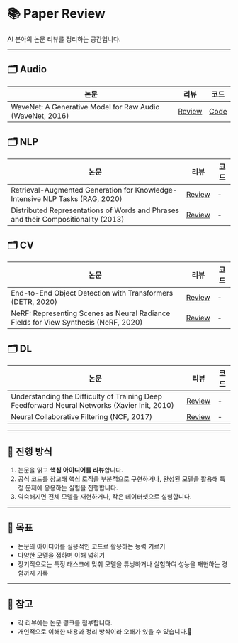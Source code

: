 # 📚 Paper Review
AI 분야의 논문 리뷰를 정리하는 공간입니다.  

---

## 🗂️ Audio

| 논문 | 리뷰 | 코드 |
|------|------|------|
| WaveNet: A Generative Model for Raw Audio (WaveNet, 2016) | [Review](Audio/Audio_Generation/WaveNet/review.md) | [Code](Audio/Audio_Generation/WaveNet/WaveNet_Code.ipynb) |

## 🗂️ NLP

| 논문 | 리뷰 | 코드 |
|------|------|------|
| Retrieval-Augmented Generation for Knowledge-Intensive NLP Tasks (RAG, 2020) | [Review](NLP/RAG/review.md) | - |
| Distributed Representations of Words and Phrases and their Compositionality (2013) | [Review](NLP/Word2Vec/Negative_Sampling_and_Subsampling/review.md)| - |

## 🗂️ CV

| 논문 | 리뷰 | 코드 |
|------|------|------|
| End-to-End Object Detection with Transformers (DETR, 2020) | [Review](CV/DETR/review.md) | - |
| NeRF: Representing Scenes as Neural Radiance Fields for View Synthesis (NeRF, 2020) | [Review](CV/NeRF/review.md) | - |

## 🗂️ DL

| 논문 | 리뷰 | 코드 |
|------|------|------|
| Understanding the Difficulty of Training Deep Feedforward Neural Networks (Xavier Init, 2010) | [Review](DL/Xavier_Initialization/review.md) | - |
| Neural Collaborative Filtering (NCF, 2017) | [Review](DL/NCF/review.md) | - |

---

## 📖 진행 방식
1. 논문을 읽고 **핵심 아이디어를 리뷰**합니다.
2. 공식 코드를 참고해 핵심 로직을 부분적으로 구현하거나, 완성된 모델을 활용해 특정 문제에 응용하는 실험을 진행합니다.
3. 익숙해지면 전체 모델을 재현하거나, 작은 데이터셋으로 실험합니다.

---

## 🚀 목표
- 논문의 아이디어를 실용적인 코드로 활용하는 능력 기르기
- 다양한 모델을 접하며 이해 넓히기
- 장기적으로는 특정 태스크에 맞춰 모델을 튜닝하거나 실험하여 성능을 재현하는 경험까지 기록

---

## 📌 참고
- 각 리뷰에는 논문 링크를 첨부합니다.
- 개인적으로 이해한 내용과 정리 방식이라 오해가 있을 수 있습니다.🙌
